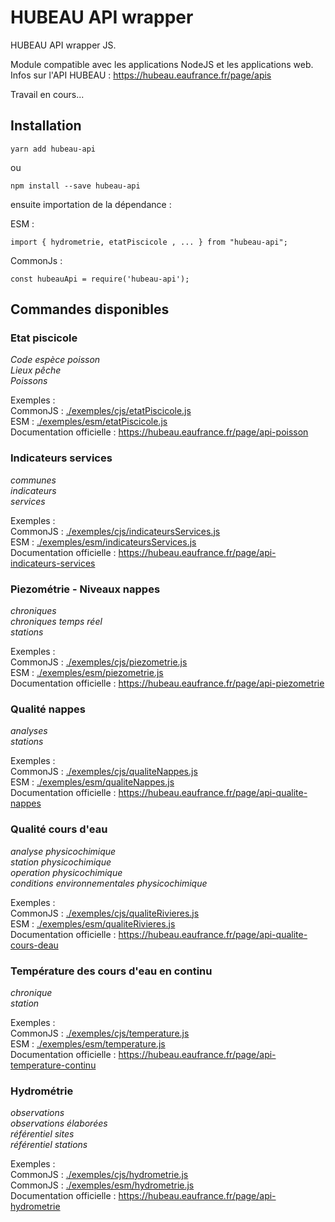 # HUBEAU API wrapper

HUBEAU API wrapper JS.<br/>

Module compatible avec les applications NodeJS et les applications web.<br />
Infos sur l'API HUBEAU : https://hubeau.eaufrance.fr/page/apis<br/>

Travail en cours...<br/>

## Installation

    yarn add hubeau-api

ou <br />

    npm install --save hubeau-api

ensuite importation de la dépendance : <br />

ESM :<br />

    import { hydrometrie, etatPiscicole , ... } from "hubeau-api";

CommonJs : <br />

    const hubeauApi = require('hubeau-api');

## Commandes disponibles

### Etat piscicole

_Code espèce poisson_<br/>
_Lieux pêche_<br/>
_Poissons_<br/>

Exemples :<br/>
CommonJS : [./exemples/cjs/etatPiscicole.js](https://github.com/christophe77/hubeau-api-wrapper/blob/master/exemples/cjs/etatPiscicole.js)<br/>
ESM : [./exemples/esm/etatPiscicole.js](https://github.com/christophe77/hubeau-api-wrapper/blob/master/exemples/esm/etatPiscicole.js)<br/>
Documentation officielle : https://hubeau.eaufrance.fr/page/api-poisson<br/>

### Indicateurs services

_communes_<br/>
_indicateurs_<br/>
_services_<br/>

Exemples :<br/>
CommonJS : [./exemples/cjs/indicateursServices.js](https://github.com/christophe77/hubeau-api-wrapper/blob/master/exemples/cjs/indicateursServices.js)<br/>
ESM : [./exemples/esm/indicateursServices.js](https://github.com/christophe77/hubeau-api-wrapper/blob/master/exemples/esm/indicateursServices.js)<br/>
Documentation officielle : https://hubeau.eaufrance.fr/page/api-indicateurs-services<br/>

### Piezométrie - Niveaux nappes

_chroniques_<br/>
_chroniques temps réel_<br/>
_stations_<br/>

Exemples :<br/>
CommonJS : [./exemples/cjs/piezometrie.js](https://github.com/christophe77/hubeau-api-wrapper/blob/master/exemples/cjs/piezometrie.js)<br/>
ESM : [./exemples/esm/piezometrie.js](https://github.com/christophe77/hubeau-api-wrapper/blob/master/exemples/esm/piezometrie.js)<br/>
Documentation officielle : https://hubeau.eaufrance.fr/page/api-piezometrie<br/>

### Qualité nappes

_analyses_<br/>
_stations_<br/>

Exemples :<br/>
CommonJS : [./exemples/cjs/qualiteNappes.js](https://github.com/christophe77/hubeau-api-wrapper/blob/master/exemples/cjs/qualiteNappes.js)<br/>
ESM : [./exemples/esm/qualiteNappes.js](https://github.com/christophe77/hubeau-api-wrapper/blob/master/exemples/esm/qualiteNappes.js)<br/>
Documentation officielle : https://hubeau.eaufrance.fr/page/api-qualite-nappes<br/>

### Qualité cours d'eau

_analyse physicochimique_<br/>
_station physicochimique_<br/>
_operation physicochimique_<br/>
_conditions environnementales physicochimique_<br/>

Exemples :<br/>
CommonJS : [./exemples/cjs/qualiteRivieres.js](https://github.com/christophe77/hubeau-api-wrapper/blob/master/exemples/cjs/qualiteRivieres.js)<br/>
ESM : [./exemples/esm/qualiteRivieres.js](https://github.com/christophe77/hubeau-api-wrapper/blob/master/exemples/esm/qualiteRivieres.js)<br/>
Documentation officielle : https://hubeau.eaufrance.fr/page/api-qualite-cours-deau<br/>

### Température des cours d'eau en continu

_chronique_<br/>
_station_<br/>

Exemples :<br/>
CommonJS : [./exemples/cjs/temperature.js](https://github.com/christophe77/hubeau-api-wrapper/blob/master/exemples/cjs/temperature.js)<br/>
ESM : [./exemples/esm/temperature.js](https://github.com/christophe77/hubeau-api-wrapper/blob/master/exemples/esm/temperature.js)<br/>
Documentation officielle : https://hubeau.eaufrance.fr/page/api-temperature-continu<br/>

### Hydrométrie

_observations_<br/>
_observations élaborées_<br/>
_référentiel sites_<br/>
_référentiel stations_<br/>

Exemples :<br/>
CommonJS : [./exemples/cjs/hydrometrie.js](https://github.com/christophe77/hubeau-api-wrapper/blob/master/exemples/cjs/hydrometrie.js)<br/>
CommonJS : [./exemples/esm/hydrometrie.js](https://github.com/christophe77/hubeau-api-wrapper/blob/master/exemples/esm/hydrometrie.js)<br/>
Documentation officielle : https://hubeau.eaufrance.fr/page/api-hydrometrie<br/>
